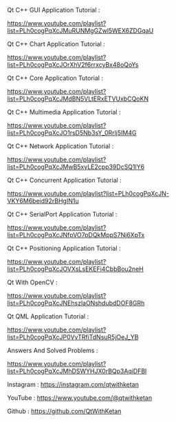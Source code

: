Qt C++ GUI Application Tutorial : 

https://www.youtube.com/playlist?list=PLh0cogPqXcJMuRUNMgGZwl5WEX6ZDGqaU

Qt C++ Chart Application Tutorial : 

https://www.youtube.com/playlist?list=PLh0cogPqXcJOrXhV2f6rrxcyBx48oQoYs

Qt C++ Core Application Tutorial : 

https://www.youtube.com/playlist?list=PLh0cogPqXcJMdBN5VLtERxETVUxbCQoKN

Qt C++ Multimedia Application Tutorial : 

https://www.youtube.com/playlist?list=PLh0cogPqXcJO1rsD5Nb3sY_0Rrlj5IM4G

Qt C++ Network Application Tutorial : 

https://www.youtube.com/playlist?list=PLh0cogPqXcJMwB5xyLE2cpp39DcSQ1lY6

Qt C++ Concurrent Application Tutorial : 

https://www.youtube.com/playlist?list=PLh0cogPqXcJN-VKY6M6beid92rBHgIN1u

Qt C++ SerialPort Application Tutorial : 

https://www.youtube.com/playlist?list=PLh0cogPqXcJNfpVO7pDQkMppS7Nj6XpTx

Qt C++ Positioning Application Tutorial : 

https://www.youtube.com/playlist?list=PLh0cogPqXcJOVXsLsEKEFi4CbbBou2neH

Qt With OpenCV : 

https://www.youtube.com/playlist?list=PLh0cogPqXcJNEhszlaONshdubdDOF8GRh

Qt QML Application Tutorial : 

https://www.youtube.com/playlist?list=PLh0cogPqXcJP0VyTRfiTdNsuR5jOeJ_YB

Answers And Solved Problems : 

https://www.youtube.com/playlist?list=PLh0cogPqXcJMhDSWYHJX0rBQp3AqiDFBl

Instagram : https://instagram.com/qtwithketan

YouTube : https://www.youtube.com/@qtwithketan

Github : https://github.com/QtWithKetan
